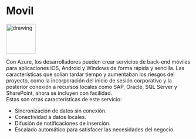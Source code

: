 # Movil

<img src="https://camo.githubusercontent.com/2dc9bea568a7cbbda1fe7c95a75a21d8ff7c8ce348660ddcaca57eddf433a9ee/687474703a2f2f73746f726167652e63687269737269736e65722e636f6d2f696d616765732f57414d6f62696c655365727669636573626c75652e706e67" alt="drawing" width="80" />   

Con Azure, los desarrolladores pueden crear servicios de back-end móviles para aplicaciones iOS, Android y Windows de forma rápida y sencilla. Las características que solían tardar tiempo y aumentaban los riesgos del proyecto, como la incorporación del inicio de sesión corporativo y la posterior conexión a recursos locales como SAP, Oracle, SQL Server y SharePoint, ahora se incluyen con facilidad.  
Estas son otras características de este servicio:

- Sincronización de datos sin conexión.
- Conectividad a datos locales.
- Difusión de notificaciones de inserción.
- Escalado automático para satisfacer las necesidades del    negocio.
